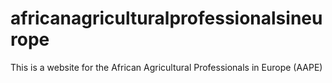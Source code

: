 # africanagriculturalprofessionalsineurope
This is a website for the African Agricultural Professionals in Europe (AAPE)
